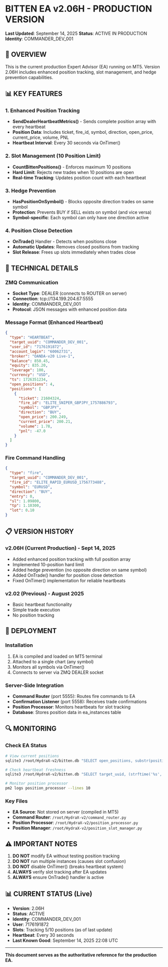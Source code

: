 # BITTEN EA v2.06H - PRODUCTION VERSION
**Last Updated**: September 14, 2025
**Status**: ACTIVE IN PRODUCTION
**Identity**: COMMANDER_DEV_001

## 🎯 OVERVIEW
This is the current production Expert Advisor (EA) running on MT5. Version 2.06H includes enhanced position tracking, slot management, and hedge prevention capabilities.

## 📊 KEY FEATURES

### 1. Enhanced Position Tracking
- **SendDealerHeartbeatMetrics()** - Sends complete position array with every heartbeat
- **Position Data**: Includes ticket, fire_id, symbol, direction, open_price, current_price, volume, PNL
- **Heartbeat Interval**: Every 30 seconds via OnTimer()

### 2. Slot Management (10 Position Limit)
- **CountBittenPositions()** - Enforces maximum 10 positions
- **Hard Limit**: Rejects new trades when 10 positions are open
- **Real-time Tracking**: Updates position count with each heartbeat

### 3. Hedge Prevention
- **HasPositionOnSymbol()** - Blocks opposite direction trades on same symbol
- **Protection**: Prevents BUY if SELL exists on symbol (and vice versa)
- **Symbol-specific**: Each symbol can only have one direction active

### 4. Position Close Detection
- **OnTrade()** Handler - Detects when positions close
- **Automatic Updates**: Removes closed positions from tracking
- **Slot Release**: Frees up slots immediately when trades close

## 🔧 TECHNICAL DETAILS

### ZMQ Communication
- **Socket Type**: DEALER (connects to ROUTER on server)
- **Connection**: tcp://134.199.204.67:5555
- **Identity**: COMMANDER_DEV_001
- **Protocol**: JSON messages with enhanced position data

### Message Format (Enhanced Heartbeat)
```json
{
  "type": "HEARTBEAT",
  "target_uuid": "COMMANDER_DEV_001",
  "user_id": "7176191872",
  "account_login": "60062731",
  "broker": "OANDA-v20 Live-1",
  "balance": 850.45,
  "equity": 835.20,
  "leverage": 100,
  "currency": "USD",
  "ts": 1726351234,
  "open_positions": 4,
  "positions": [
    {
      "ticket": 21604324,
      "fire_id": "ELITE_SNIPER_GBPJPY_1757886793",
      "symbol": "GBPJPY",
      "direction": "BUY",
      "open_price": 200.249,
      "current_price": 200.21,
      "volume": 1.78,
      "pnl": -47.0
    }
  ]
}
```

### Fire Command Handling
```json
{
  "type": "fire",
  "target_uuid": "COMMANDER_DEV_001",
  "fire_id": "ELITE_RAPID_EURUSD_1756773488",
  "symbol": "EURUSD",
  "direction": "BUY",
  "entry": 0,
  "sl": 1.09800,
  "tp": 1.10300,
  "lot": 0.10
}
```

## 📋 VERSION HISTORY

### v2.06H (Current Production) - Sept 14, 2025
- Added enhanced position tracking with full position array
- Implemented 10-position hard limit
- Added hedge prevention (no opposite direction on same symbol)
- Added OnTrade() handler for position close detection
- Fixed OnTimer() implementation for reliable heartbeats

### v2.02 (Previous) - August 2025
- Basic heartbeat functionality
- Simple trade execution
- No position tracking

## 🚀 DEPLOYMENT

### Installation
1. EA is compiled and loaded on MT5 terminal
2. Attached to a single chart (any symbol)
3. Monitors all symbols via OnTimer()
4. Connects to server via ZMQ DEALER socket

### Server-Side Integration
- **Command Router** (port 5555): Routes fire commands to EA
- **Confirmation Listener** (port 5558): Receives trade confirmations
- **Position Processor**: Monitors heartbeats for slot tracking
- **Database**: Stores position data in ea_instances table

## 🔍 MONITORING

### Check EA Status
```bash
# View current positions
sqlite3 /root/HydraX-v2/bitten.db "SELECT open_positions, substr(position_data,1,100) FROM ea_instances WHERE target_uuid='COMMANDER_DEV_001';"

# Check heartbeat freshness
sqlite3 /root/HydraX-v2/bitten.db "SELECT target_uuid, (strftime('%s','now') - last_seen) as age_seconds FROM ea_instances WHERE target_uuid='COMMANDER_DEV_001';"

# Monitor position processor
pm2 logs position_processor --lines 10
```

### Key Files
- **EA Source**: Not stored on server (compiled in MT5)
- **Command Router**: `/root/HydraX-v2/command_router.py`
- **Position Processor**: `/root/HydraX-v2/position_processor.py`
- **Position Manager**: `/root/HydraX-v2/position_slot_manager.py`

## ⚠️ IMPORTANT NOTES

1. **DO NOT** modify EA without testing position tracking
2. **DO NOT** run multiple instances (causes slot confusion)
3. **DO NOT** disable OnTimer() (breaks heartbeat system)
4. **ALWAYS** verify slot tracking after EA updates
5. **ALWAYS** ensure OnTrade() handler is active

## 📊 CURRENT STATUS (Live)
- **Version**: 2.06H
- **Status**: ACTIVE
- **Identity**: COMMANDER_DEV_001
- **User**: 7176191872
- **Slots**: Tracking 5/10 positions (as of last update)
- **Heartbeat**: Every 30 seconds
- **Last Known Good**: September 14, 2025 22:08 UTC

---

**This document serves as the authoritative reference for the production EA.**